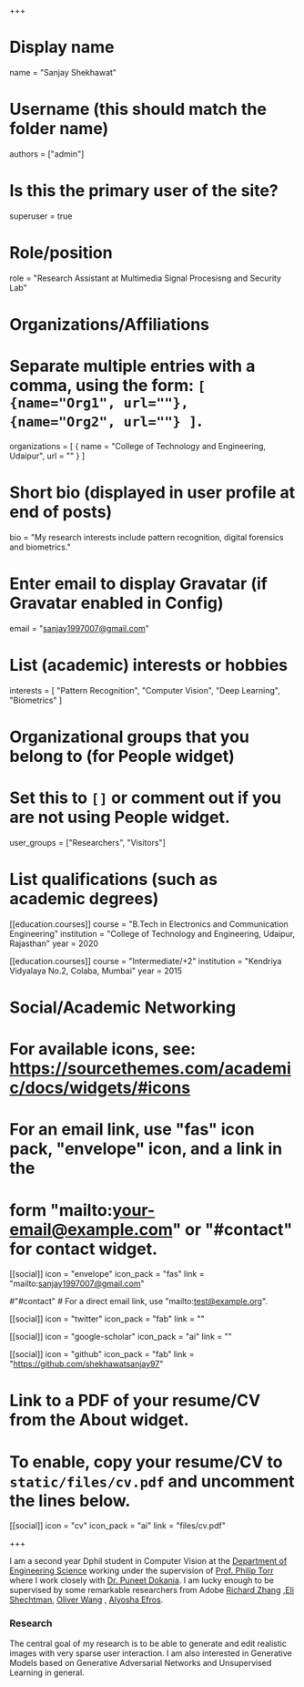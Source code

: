 +++
# Display name
name = "Sanjay Shekhawat"

# Username (this should match the folder name)
authors = ["admin"]

# Is this the primary user of the site?
superuser = true

# Role/position
role = "Research Assistant at Multimedia Signal Procesisng and Security Lab"

# Organizations/Affiliations
#   Separate multiple entries with a comma, using the form: `[ {name="Org1", url=""}, {name="Org2", url=""} ]`.
organizations = [ { name = "College of Technology and Engineering, Udaipur", url = "" } ]

# Short bio (displayed in user profile at end of posts)
bio = "My research interests include pattern recognition, digital forensics and biometrics."

# Enter email to display Gravatar (if Gravatar enabled in Config)
email = "sanjay1997007@gmail.com"

# List (academic) interests or hobbies
interests = [
  "Pattern Recognition",
  "Computer Vision",
  "Deep Learning",
  "Biometrics"
]

# Organizational groups that you belong to (for People widget)
#   Set this to `[]` or comment out if you are not using People widget.
user_groups = ["Researchers", "Visitors"]

# List qualifications (such as academic degrees)
[[education.courses]]
  course = "B.Tech in Electronics and Communication Engineering"
  institution = "College of Technology and Engineering, Udaipur, Rajasthan"
  year = 2020

[[education.courses]]
  course = "Intermediate/+2"
  institution = "Kendriya Vidyalaya No.2, Colaba, Mumbai"
  year = 2015

# Social/Academic Networking
# For available icons, see: https://sourcethemes.com/academic/docs/widgets/#icons
#   For an email link, use "fas" icon pack, "envelope" icon, and a link in the
#   form "mailto:your-email@example.com" or "#contact" for contact widget.

[[social]]
  icon = "envelope"
  icon_pack = "fas"
  link = "mailto:sanjay1997007@gmail.com"

#"#contact"  # For a direct email link, use "mailto:test@example.org".

[[social]]
  icon = "twitter"
  icon_pack = "fab"
  link = ""

[[social]]
  icon = "google-scholar"
  icon_pack = "ai"
  link = ""

[[social]]
  icon = "github"
  icon_pack = "fab"
  link = "https://github.com/shekhawatsanjay97"

# Link to a PDF of your resume/CV from the About widget.
# To enable, copy your resume/CV to `static/files/cv.pdf` and uncomment the lines below.
[[social]]
   icon = "cv"
   icon_pack = "ai"
   link = "files/cv.pdf"

+++

I am a second year Dphil student in Computer Vision at the [Department of Engineering Science](http://www.eng.ox.ac.uk/) working under the supervision of [Prof. Philip Torr](http://www.robots.ox.ac.uk/~tvg/index.php) where I work closely with [Dr. Puneet Dokania](https://puneetkdokania.github.io/). I am lucky enough to be supervised by some remarkable researchers from Adobe [Richard Zhang](https://richzhang.github.io/) ,[Eli Shechtman](https://research.adobe.com/person/eli-shechtman/), [Oliver Wang](http://www.oliverwang.info/) , [Alyosha Efros](https://people.eecs.berkeley.edu/~efros/).

### Research

The central goal of my research is to be able to generate and edit realistic images with very sparse user interaction. I am also interested in Generative Models based on Generative Adversarial Networks and Unsupervised Learning in general.
